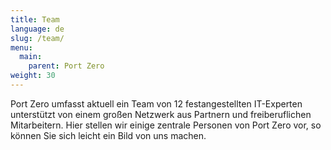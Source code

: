 ```yaml
---
title: Team
language: de
slug: /team/
menu:
  main:
    parent: Port Zero
weight: 30
---
```


<p class="lead">
  Port Zero umfasst aktuell ein Team von 12 festangestellten IT-Experten unterstützt von einem großen Netzwerk aus Partnern und freiberuflichen Mitarbeitern. Hier stellen wir einige zentrale Personen von Port Zero vor, so können Sie sich leicht ein Bild von uns machen.
</p>
